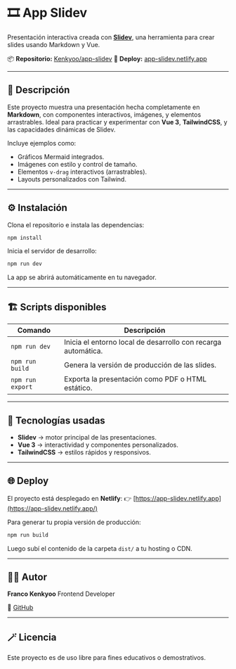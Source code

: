 # 🎞️ App Slidev

Presentación interactiva creada con **[Slidev](https://sli.dev)**, una herramienta para crear slides usando Markdown y Vue.

📦 **Repositorio:** [Kenkyoo/app-slidev](https://github.com/Kenkyoo/app-slidev)
🚀 **Deploy:** [app-slidev.netlify.app](https://app-slidev.netlify.app/)

---

## 🧠 Descripción

Este proyecto muestra una presentación hecha completamente en **Markdown**, con componentes interactivos, imágenes, y elementos arrastrables. Ideal para practicar y experimentar con **Vue 3**, **TailwindCSS**, y las capacidades dinámicas de Slidev.

Incluye ejemplos como:

* Gráficos Mermaid integrados.
* Imágenes con estilo y control de tamaño.
* Elementos `v-drag` interactivos (arrastrables).
* Layouts personalizados con Tailwind.

---

## ⚙️ Instalación

Clona el repositorio e instala las dependencias:

```bash
npm install
```

Inicia el servidor de desarrollo:

```bash
npm run dev
```

La app se abrirá automáticamente en tu navegador.

---

## 🏗️ Scripts disponibles

| Comando          | Descripción                                                   |
| ---------------- | ------------------------------------------------------------- |
| `npm run dev`    | Inicia el entorno local de desarrollo con recarga automática. |
| `npm run build`  | Genera la versión de producción de las slides.                |
| `npm run export` | Exporta la presentación como PDF o HTML estático.             |

---

## 🧩 Tecnologías usadas

* **Slidev** → motor principal de las presentaciones.
* **Vue 3** → interactividad y componentes personalizados.
* **TailwindCSS** → estilos rápidos y responsivos.

---

## 🌐 Deploy

El proyecto está desplegado en **Netlify**:
👉 [https://app-slidev.netlify.app](https://app-slidev.netlify.app/)

Para generar tu propia versión de producción:

```bash
npm run build
```

Luego subí el contenido de la carpeta `dist/` a tu hosting o CDN.

---

## 🧑‍💻 Autor

**Franco Kenkyoo**
Frontend Developer

📘 [GitHub](https://github.com/Kenkyoo)

---

## 🪄 Licencia

Este proyecto es de uso libre para fines educativos o demostrativos.
